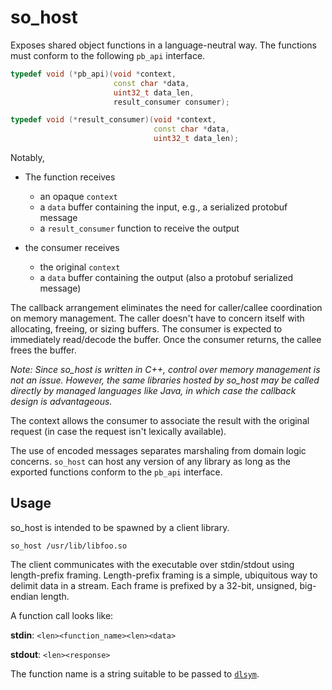 so_host
=======

Exposes shared object functions in a language-neutral way. The functions must
conform to the following `pb_api` interface.

```cpp
typedef void (*pb_api)(void *context,
                       const char *data,
                       uint32_t data_len,
                       result_consumer consumer);

typedef void (*result_consumer)(void *context,
                                const char *data,
                                uint32_t data_len);
```

Notably,

- The function receives
  - an opaque `context`
  - a `data` buffer containing the input, e.g., a serialized protobuf message
  - a `result_consumer` function to receive the output
  
- the consumer receives
  - the original `context`
  - a `data` buffer containing the output (also a protobuf serialized message)
  
The callback arrangement eliminates the need for caller/callee coordination on memory
management. The caller doesn't have to concern itself with allocating, freeing,
or sizing buffers. The consumer is expected to immediately read/decode the
buffer. Once the consumer returns, the callee frees the buffer.

_Note: Since so_host is written in C++, control over memory management is not an
issue. However, the same libraries hosted by so_host may be called directly by
managed languages like Java, in which case the callback design is advantageous._
  
The context allows the consumer to associate the result with the original
request (in case the request isn't lexically available).

The use of encoded messages separates marshaling from domain logic concerns.
`so_host` can host any version of any library as long as the exported functions
conform to the `pb_api` interface.


Usage
-----

so_host is intended to be spawned by a client library.

```
so_host /usr/lib/libfoo.so
```

The client communicates with the executable over stdin/stdout using
length-prefix framing. Length-prefix framing is a simple, ubiquitous way to
delimit data in a stream. Each frame is prefixed by a 32-bit, unsigned,
big-endian length.

A function call looks like:

**stdin**: `<len><function_name><len><data>`

**stdout**: `<len><response>`

The function name is a string suitable to be passed to
[`dlsym`](http://linux.die.net/man/3/dlsym).

